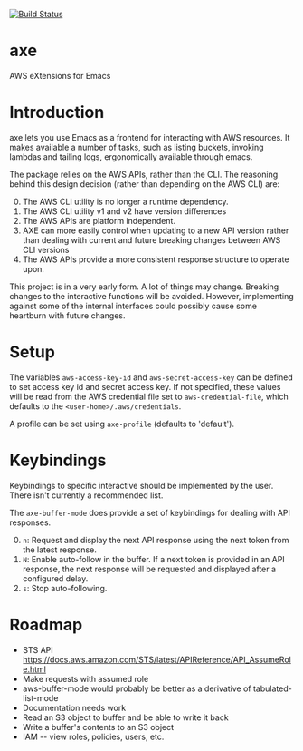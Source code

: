 [![Build Status](https://travis-ci.org/cniles/axe.svg?branch=master)](https://travis-ci.org/cniles/axe)

# axe

AWS eXtensions for Emacs

# Introduction
axe lets you use Emacs as a frontend for interacting with AWS
resources.  It makes available a number of tasks, such as listing
buckets, invoking lambdas and tailing logs, ergonomically available
through emacs.

The package relies on the AWS APIs, rather than the CLI.  The
reasoning behind this design decision (rather than depending on the
AWS CLI) are:

0. The AWS CLI utility is no longer a runtime dependency.
1. The AWS CLI utility v1 and v2 have version differences
2. The AWS APIs are platform independent.
3. AXE can more easily control when updating to a new API version
   rather than dealing with current and future breaking changes
   between AWS CLI versions
4. The AWS APIs provide a more consistent response structure to
   operate upon.

This project is in a very early form.  A lot of things may change.
Breaking changes to the interactive functions will be avoided.
However, implementing against some of the internal interfaces could
possibly cause some heartburn with future changes.

# Setup

The variables `aws-access-key-id` and `aws-secret-access-key` can be
defined to set access key id and secret access key.  If not specified,
these values will be read from the AWS credential file set to
`aws-credential-file`, which defaults to the
`<user-home>/.aws/credentials`.

A profile can be set using `axe-profile` (defaults to 'default').

# Keybindings

Keybindings to specific interactive should be implemented by the
user. There isn't currently a recommended list.

The `axe-buffer-mode` does provide a set of keybindings for dealing
with API responses.

0. `n`: Request and display the next API response using the next token
   from the latest response.
1. `N`: Enable auto-follow in the buffer.  If a next token is provided
   in an API response, the next response will be requested and
   displayed after a configured delay.
2. `s`: Stop auto-following.

# Roadmap

- STS API https://docs.aws.amazon.com/STS/latest/APIReference/API_AssumeRole.html
- Make requests with assumed role
- aws-buffer-mode would probably be better as a derivative of tabulated-list-mode
- Documentation needs work
- Read an S3 object to buffer and be able to write it back
- Write a buffer's contents to an S3 object
- IAM -- view roles, policies, users, etc.
